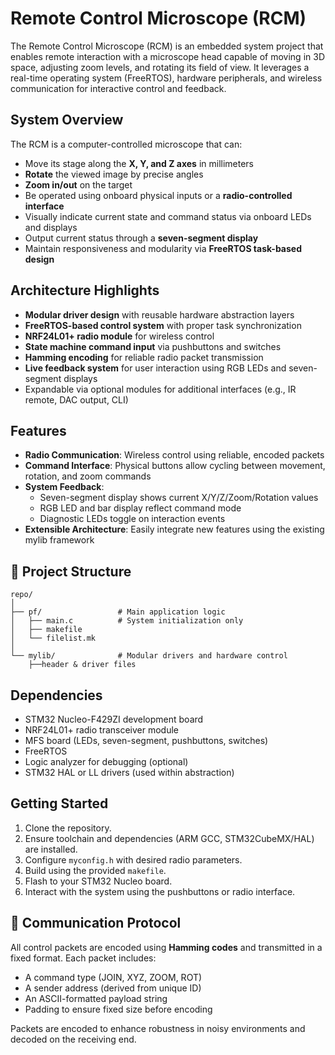# Remote Control Microscope (RCM)

The Remote Control Microscope (RCM) is an embedded system project that enables remote interaction with a microscope head capable of moving in 3D space, adjusting zoom levels, and rotating its field of view. It leverages a real-time operating system (FreeRTOS), hardware peripherals, and wireless communication for interactive control and feedback.

## System Overview

The RCM is a computer-controlled microscope that can:

- Move its stage along the **X, Y, and Z axes** in millimeters
- **Rotate** the viewed image by precise angles
- **Zoom in/out** on the target
- Be operated using onboard physical inputs or a **radio-controlled interface**
- Visually indicate current state and command status via onboard LEDs and displays
- Output current status through a **seven-segment display**
- Maintain responsiveness and modularity via **FreeRTOS task-based design**

## Architecture Highlights

- **Modular driver design** with reusable hardware abstraction layers
- **FreeRTOS-based control system** with proper task synchronization
- **NRF24L01+ radio module** for wireless control
- **State machine command input** via pushbuttons and switches
- **Hamming encoding** for reliable radio packet transmission
- **Live feedback system** for user interaction using RGB LEDs and seven-segment displays
- Expandable via optional modules for additional interfaces (e.g., IR remote, DAC output, CLI)

## Features

- **Radio Communication**: Wireless control using reliable, encoded packets
- **Command Interface**: Physical buttons allow cycling between movement, rotation, and zoom commands
- **System Feedback**:
  - Seven-segment display shows current X/Y/Z/Zoom/Rotation values
  - RGB LED and bar display reflect command mode
  - Diagnostic LEDs toggle on interaction events
- **Extensible Architecture**: Easily integrate new features using the existing mylib framework

## 📁 Project Structure

```
repo/
│
├── pf/                 # Main application logic
│   ├── main.c          # System initialization only
│   ├── makefile
│   └── filelist.mk
│
└── mylib/              # Modular drivers and hardware control
    ├──header & driver files
```

## Dependencies

- STM32 Nucleo-F429ZI development board
- NRF24L01+ radio transceiver module
- MFS board (LEDs, seven-segment, pushbuttons, switches)
- FreeRTOS
- Logic analyzer for debugging (optional)
- STM32 HAL or LL drivers (used within abstraction)

## Getting Started

1. Clone the repository.
2. Ensure toolchain and dependencies (ARM GCC, STM32CubeMX/HAL) are installed.
3. Configure `myconfig.h` with desired radio parameters.
4. Build using the provided `makefile`.
5. Flash to your STM32 Nucleo board.
6. Interact with the system using the pushbuttons or radio interface.

## 📡 Communication Protocol

All control packets are encoded using **Hamming codes** and transmitted in a fixed format. Each packet includes:

- A command type (JOIN, XYZ, ZOOM, ROT)
- A sender address (derived from unique ID)
- An ASCII-formatted payload string
- Padding to ensure fixed size before encoding

Packets are encoded to enhance robustness in noisy environments and decoded on the receiving end.



